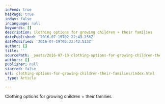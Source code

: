 ```yaml
---
inFeed: true
hasPage: true
inNav: false
inLanguage: null
keywords: []
description: Clothing options for growing children + their families
datePublished: '2016-07-19T02:22:49.258Z'
dateModified: '2016-07-19T02:22:42.513Z'
author: []
title: ''
sourcePath: _posts/2016-07-19-clothing-options-for-growing-children-their-families.md
authors: []
publisher: null
starred: false
url: clothing-options-for-growing-children-their-families/index.html
_type: Article

---
```

Clothing options for growing children + their families